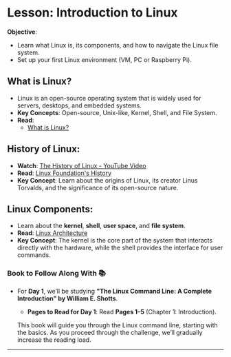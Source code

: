 # Lesson: Introduction to Linux

**Objective**:  
- Learn what Linux is, its components, and how to navigate the Linux file system.  
- Set up your first Linux environment (VM, PC or Raspberry Pi).

## What is Linux?
- Linux is an open-source operating system that is widely used for servers, desktops, and embedded systems.
- **Key Concepts**: Open-source, Unix-like, Kernel, Shell, and File System.
- **Read**:
    - [What is Linux?](https://www.tutorialspoint.com/unix/index.htm)

## History of Linux:
- **Watch**: [The History of Linux - YouTube Video](https://www.youtube.com/watch?v=s7u7jBwIocU)
- **Read**: [Linux Foundation's History](https://www.linuxfoundation.org/blog/blog/the-linux-foundation-its-not-just-the-linux-operating-system)
- **Key Concept**: Learn about the origins of Linux, its creator Linus Torvalds, and the significance of its open-source nature.

## Linux Components:
- Learn about the **kernel**, **shell**, **user space**, and **file system**.
- **Read**: [Linux Architecture](https://www.armosec.io/glossary/linux-kernel/)
- **Key Concept**: The kernel is the core part of the system that interacts directly with the hardware, while the shell provides the interface for user commands.


### **Book to Follow Along With 📚**
- For **Day 1**, we’ll be studying **"The Linux Command Line: A Complete Introduction" by William E. Shotts**.
   - **Pages to Read for Day 1**: Read **Pages 1–5** (Chapter 1: Introduction).
   
   This book will guide you through the Linux command line, starting with the basics. As you proceed through the challenge, we’ll gradually increase the reading load.

---

